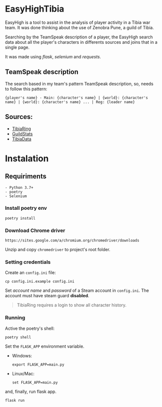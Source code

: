 # EasyHighTibia
EasyHigh is a tool to assist in the analysis of player activity in a Tibia war team. 
It was done thinking about the use of Zenobra Pune, a guild of Tibia. 

Searching by the TeamSpeak description of a player, the EasyHigh search data about all the 
player's characters in differents sources and joins that in a single page.

It was made using *flask*, *selenium* and *requests*.

## TeamSpeak description
The search based in my team's pattern TeamSpeak description, so, needs to follow this pattern:

    {player's name} - Main: {character's name} | {world}: {character's name} | {world}: {character's name} ... | Reg: {leader name}

## Sources:
- [TibiaRing](http://www.tibiaring.com/)
- [GuildStats](https://guildstats.eu/)
- [TibiaData](https://tibiadata.com/)

# Instalation

## Requiriments
```
- Python 3.7+
- poetry
- Selenium
```

### Install poetry env
```
poetry install
```

### Download Chrome driver
 
```
https://sites.google.com/a/chromium.org/chromedriver/downloads
```
Unzip and copy `chromedriver` to project's root folder.

### Setting credentials
Create an `config.ini` file:
```
cp config.ini.example config.ini
```
Set *account name* and *password* of a Steam account in `config.ini`.
The account must have steam guard **disabled**.

> TibiaRing requires a login to show all character history.

### Running
Active the poetry's shell:
```
poetry shell
```
Set the `FLASK_APP` environment variable.

- Windows:
    ```
    export FLASK_APP=main.py
    ```
- Linux/Mac:
    ```
    set FLASK_APP=main.py
    ```
and, finally, run flask app.
```
flask run
```
